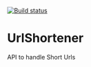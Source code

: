 [![Build status](https://ci.appveyor.com/api/projects/status/378x18vopad3n17u/branch/master?svg=true)](https://ci.appveyor.com/project/Development-LetMe/urlshortener/branch/master)

# UrlShortener
API to handle Short Urls
